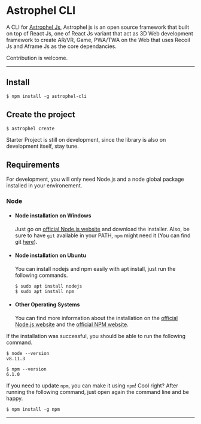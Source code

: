 # Astrophel CLI

A CLI for [Astrophel Js](https://www.npmjs.com/package/astrophel), Astrophel js is an open source framework that built on top of React Js, one of React Js variant that act as 3D Web development framework to create AR/VR, Game, PWA/TWA on the Web that uses Recoil Js and Aframe Js as the core dependancies.

Contribution is welcome.

---

## Install

    $ npm install -g astrophel-cli


## Create the project

    $ astrophel create

Starter Project is still on development, since the library is also on development itself, stay tune.

## Requirements

For development, you will only need Node.js and a node global package installed in your environement.

### Node
- #### Node installation on Windows

  Just go on [official Node.js website](https://nodejs.org/) and download the installer.
Also, be sure to have `git` available in your PATH, `npm` might need it (You can find git [here](https://git-scm.com/)).

- #### Node installation on Ubuntu

  You can install nodejs and npm easily with apt install, just run the following commands.

      $ sudo apt install nodejs
      $ sudo apt install npm

- #### Other Operating Systems
  You can find more information about the installation on the [official Node.js website](https://nodejs.org/) and the [official NPM website](https://npmjs.org/).

If the installation was successful, you should be able to run the following command.

    $ node --version
    v8.11.3

    $ npm --version
    6.1.0

If you need to update `npm`, you can make it using `npm`! Cool right? After running the following command, just open again the command line and be happy.

    $ npm install -g npm

---
